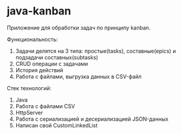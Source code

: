 # java-kanban

Приложение для обработки задач по принципу kanban.

Функциональность:
1. Задачи делятся на 3 типа: простые(tasks), составные(epics) и подзадачи составных(subtasks)
2. CRUD операции с задачами
3. История действий
4. Работа с файлами, выгрузка данных в CSV-файл

Стек технологий:
1. Java
2. Работа с файлами CSV
3. HttpServer
4. Работа с сериализацией и десериализацией JSON-данных
5. Написан свой CustomLinkedList
